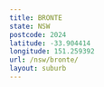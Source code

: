 ```yaml
---
title: BRONTE
state: NSW
postcode: 2024
latitude: -33.904414
longitude: 151.259392
url: /nsw/bronte/
layout: suburb
---
```

